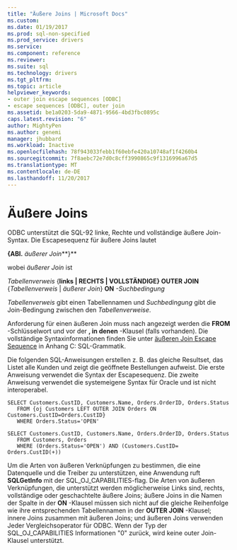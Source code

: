 ```yaml
---
title: "Äußere Joins | Microsoft Docs"
ms.custom: 
ms.date: 01/19/2017
ms.prod: sql-non-specified
ms.prod_service: drivers
ms.service: 
ms.component: reference
ms.reviewer: 
ms.suite: sql
ms.technology: drivers
ms.tgt_pltfrm: 
ms.topic: article
helpviewer_keywords:
- outer join escape sequences [ODBC]
- escape sequences [ODBC], outer join
ms.assetid: be1a0203-5da9-4871-9566-4bd3fbc0895c
caps.latest.revision: "6"
author: MightyPen
ms.author: genemi
manager: jhubbard
ms.workload: Inactive
ms.openlocfilehash: 78f943033febb1f60ebfe420a10748af1f4260b4
ms.sourcegitcommit: 7f8aebc72e7d0c8cff3990865c9f1316996a67d5
ms.translationtype: MT
ms.contentlocale: de-DE
ms.lasthandoff: 11/20/2017
---
```

# <a name="outer-joins"></a>Äußere Joins
ODBC unterstützt die SQL-92 linke, Rechte und vollständige äußere Join-Syntax. Die Escapesequenz für äußere Joins lautet  
  
 **{ABl.** *äußerer Join***}**  
  
 wobei *äußerer Join* ist  
  
 *Tabellenverweis* {**links &#124; RECHTS &#124; VOLLSTÄNDIGE} OUTER JOIN** {*Tabellenverweis* &#124; *äußerer Join*} **ON** *-Suchbedingung*  
  
 *Tabellenverweis* gibt einen Tabellennamen und *Suchbedingung* gibt die Join-Bedingung zwischen den *Tabellenverweise*.  
  
 Anforderung für einen äußeren Join muss nach angezeigt werden die **FROM** -Schlüsselwort und vor der **, in denen** -Klausel (falls vorhanden). Die vollständige Syntaxinformationen finden Sie unter [äußeren Join Escape Sequence](../../../odbc/reference/appendixes/outer-join-escape-sequence.md) in Anhang C: SQL-Grammatik.  
  
 Die folgenden SQL-Anweisungen erstellen z. B. das gleiche Resultset, das Listet alle Kunden und zeigt die geöffnete Bestellungen aufweist. Die erste Anweisung verwendet die Syntax der Escapesequenz. Die zweite Anweisung verwendet die systemeigene Syntax für Oracle und ist nicht interoperabel.  
  
```  
SELECT Customers.CustID, Customers.Name, Orders.OrderID, Orders.Status  
   FROM {oj Customers LEFT OUTER JOIN Orders ON Customers.CustID=Orders.CustID}  
   WHERE Orders.Status='OPEN'  
  
SELECT Customers.CustID, Customers.Name, Orders.OrderID, Orders.Status  
   FROM Customers, Orders  
   WHERE (Orders.Status='OPEN') AND (Customers.CustID= Orders.CustID(+))  
```  
  
 Um die Arten von äußeren Verknüpfungen zu bestimmen, die eine Datenquelle und die Treiber zu unterstützen, eine Anwendung ruft **SQLGetInfo** mit der SQL_OJ_CAPABILITIES-flag. Die Arten von äußeren Verknüpfungen, die unterstützt werden möglicherweise Links sind, rechts, vollständige oder geschachtelte äußere Joins; äußere Joins in die Namen der Spalte in der **ON** -Klausel müssen sich nicht auf die gleiche Reihenfolge wie ihre entsprechenden Tabellennamen in der **OUTER JOIN** -Klausel; innere Joins zusammen mit äußeren Joins; und äußeren Joins verwenden Jeder Vergleichsoperator für ODBC. Wenn der Typ der SQL_OJ_CAPABILITIES Informationen "0" zurück, wird keine outer Join-Klausel unterstützt.
